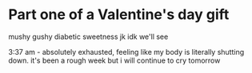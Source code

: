 # Part one of a Valentine's day gift 

mushy gushy diabetic sweetness 
jk idk we'll see

3:37 am - absolutely exhausted, feeling like my body is literally shutting down. it's been a rough week but i will continue to cry tomorrow 